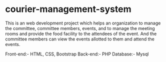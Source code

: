 # courier-management-system

This is an web development project which helps an organization to manage the committee, committee members, events, and to manage the meeting rooms and provide the food facility to the attendees of the event. And the committee members can view the events allotted to them and attend the events.

Front-end:- HTML, CSS, Bootstrap
Back-end:- PHP
Database:- Mysql


